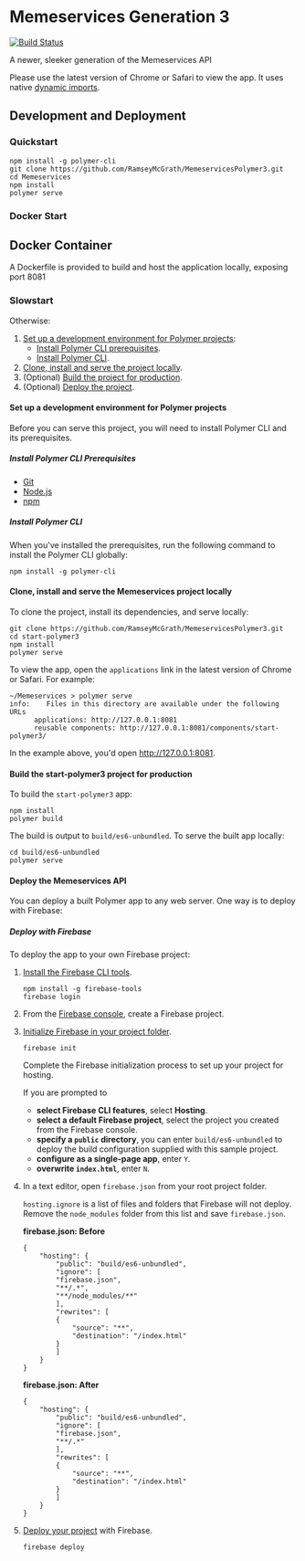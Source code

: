# Memeservices Generation 3

[![Build Status](https://travis-ci.org/ramseymcgrath/MemeservicesPolymer3.svg?branch=master)](https://travis-ci.org/ramseymcgrath/MemeservicesPolymer3)

A newer, sleeker generation of the Memeservices API

Please use the latest version of Chrome or Safari to view the app. It uses native [dynamic imports](https://developers.google.com/web/updates/2017/11/dynamic-import).

## Development and Deployment

### Quickstart 

```
npm install -g polymer-cli
git clone https://github.com/RamseyMcGrath/MemeservicesPolymer3.git
cd Memeservices
npm install
polymer serve
```

### Docker Start

## Docker Container

A Dockerfile is provided to build and host the application locally, exposing port 8081

### Slowstart

Otherwise: 

  1.  [Set up a development environment for Polymer projects](#setup):
        * [Install Polymer CLI prerequisites](#installprerequisites).
        * [Install Polymer CLI](#installcli).
  2.  [Clone, install and serve the project locally](#clone).
  3.  (Optional) [Build the project for production](#build).
  4.  (Optional) [Deploy the project](#deploy).

<a name="setup"></a>

#### Set up a development environment for Polymer projects

Before you can serve this project, you will need to install Polymer CLI
and its prerequisites.

<a name="installprerequisites"></a>

##### Install Polymer CLI Prerequisites

* [Git](https://git-scm.com/download/)
* [Node.js](https://nodejs.org/en/)
* [npm](https://www.npmjs.com/)

<a name="installcli"></a>

##### Install Polymer CLI

When you've installed the prerequisites, run the following command to install the Polymer CLI globally:

```
npm install -g polymer-cli
```

<a name="clone"></a>

#### Clone, install and serve the Memeservices project locally

To clone the project, install its dependencies, and serve locally:

```
git clone https://github.com/RamseyMcGrath/MemeservicesPolymer3.git
cd start-polymer3
npm install
polymer serve
```

To view the app, open the `applications` link in the latest version of Chrome or Safari. For example:

```
~/Memeservices > polymer serve
info:    Files in this directory are available under the following URLs
      applications: http://127.0.0.1:8081
      reusable components: http://127.0.0.1:8081/components/start-polymer3/
```

In the example above, you'd open http://127.0.0.1:8081.

<a name="build"></a>

#### Build the start-polymer3 project for production

To build the `start-polymer3` app: 

```
npm install
polymer build
```

The build is output to `build/es6-unbundled`. To serve the built app locally:

```
cd build/es6-unbundled
polymer serve
```

<a name="deploy"></a>

#### Deploy the Memeservices API

You can deploy a built Polymer app to any web server. One way is to deploy with Firebase:

<a name="firebase"></a>

##### Deploy with Firebase

To deploy the app to your own Firebase project:

1.  [Install the Firebase CLI tools](https://firebase.google.com/docs/cli/).

    ```
    npm install -g firebase-tools
    firebase login
    ```

2.  From the [Firebase console](https://console.firebase.google.com/), create a Firebase project.

3.  [Initialize Firebase in your project folder](https://firebase.google.com/docs/cli/#initializing_a_project_directory). 

    ```
    firebase init
    ```

    Complete the Firebase initialization process to set up your project for hosting. 

    If you are prompted to

    * **select Firebase CLI features**, select **Hosting**.
    * **select a default Firebase project**, select the project you created from the Firebase console.
    * **specify a `public` directory**, you can enter `build/es6-unbundled` to deploy the build configuration supplied with this sample project.
    * **configure as a single-page app**, enter `Y`. 
    * **overwrite `index.html`**, enter `N`.

4.  In a text editor, open `firebase.json` from your root project folder.

    `hosting.ignore` is a list of files and folders that Firebase will not deploy. Remove the `node_modules` folder from this list and save `firebase.json`.

    **firebase.json: Before**

    ```
    {
        "hosting": {
            "public": "build/es6-unbundled",    
            "ignore": [
            "firebase.json",
            "**/.*",
            "**/node_modules/**"
            ],
            "rewrites": [
            {
                "source": "**",
                "destination": "/index.html"
            }
            ]
        }
    }
    ```

    **firebase.json: After**

    ```
    {
        "hosting": {
            "public": "build/es6-unbundled",
            "ignore": [
            "firebase.json",
            "**/.*"
            ],
            "rewrites": [
            {
                "source": "**",
                "destination": "/index.html"
            }
            ]
        }
    }
    ```

4.  [Deploy your project](https://firebase.google.com/docs/cli/#deployment) with Firebase.

    ```
    firebase deploy
   ```